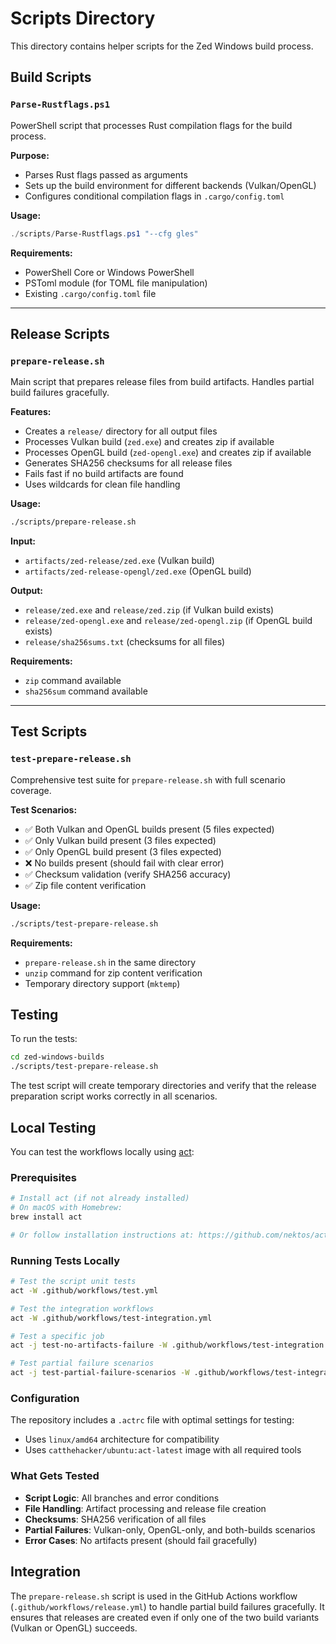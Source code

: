 # Scripts Directory

This directory contains helper scripts for the Zed Windows build process.

## Build Scripts

### `Parse-Rustflags.ps1`

PowerShell script that processes Rust compilation flags for the build process.

**Purpose:**
- Parses Rust flags passed as arguments
- Sets up the build environment for different backends (Vulkan/OpenGL)
- Configures conditional compilation flags in `.cargo/config.toml`

**Usage:**
```powershell
./scripts/Parse-Rustflags.ps1 "--cfg gles"
```

**Requirements:**
- PowerShell Core or Windows PowerShell
- PSToml module (for TOML file manipulation)
- Existing `.cargo/config.toml` file

---

## Release Scripts

### `prepare-release.sh`

Main script that prepares release files from build artifacts. Handles partial build failures gracefully.

**Features:**
- Creates a `release/` directory for all output files
- Processes Vulkan build (`zed.exe`) and creates zip if available
- Processes OpenGL build (`zed-opengl.exe`) and creates zip if available
- Generates SHA256 checksums for all release files
- Fails fast if no build artifacts are found
- Uses wildcards for clean file handling

**Usage:**
```bash
./scripts/prepare-release.sh
```

**Input:**
- `artifacts/zed-release/zed.exe` (Vulkan build)
- `artifacts/zed-release-opengl/zed.exe` (OpenGL build)

**Output:**
- `release/zed.exe` and `release/zed.zip` (if Vulkan build exists)
- `release/zed-opengl.exe` and `release/zed-opengl.zip` (if OpenGL build exists)
- `release/sha256sums.txt` (checksums for all files)

**Requirements:**
- `zip` command available
- `sha256sum` command available

---

## Test Scripts

### `test-prepare-release.sh`

Comprehensive test suite for `prepare-release.sh` with full scenario coverage.

**Test Scenarios:**
- ✅ Both Vulkan and OpenGL builds present (5 files expected)
- ✅ Only Vulkan build present (3 files expected)
- ✅ Only OpenGL build present (3 files expected)
- ❌ No builds present (should fail with clear error)
- ✅ Checksum validation (verify SHA256 accuracy)
- ✅ Zip file content verification

**Usage:**
```bash
./scripts/test-prepare-release.sh
```

**Requirements:**
- `prepare-release.sh` in the same directory
- `unzip` command for zip content verification
- Temporary directory support (`mktemp`)

## Testing

To run the tests:

```bash
cd zed-windows-builds
./scripts/test-prepare-release.sh
```

The test script will create temporary directories and verify that the release preparation script works correctly in all scenarios.

## Local Testing

You can test the workflows locally using [act](https://github.com/nektos/act):

### Prerequisites
```bash
# Install act (if not already installed)
# On macOS with Homebrew:
brew install act

# Or follow installation instructions at: https://github.com/nektos/act
```

### Running Tests Locally
```bash
# Test the script unit tests
act -W .github/workflows/test.yml

# Test the integration workflows
act -W .github/workflows/test-integration.yml

# Test a specific job
act -j test-no-artifacts-failure -W .github/workflows/test-integration.yml

# Test partial failure scenarios
act -j test-partial-failure-scenarios -W .github/workflows/test-integration.yml
```

### Configuration
The repository includes a `.actrc` file with optimal settings for testing:
- Uses `linux/amd64` architecture for compatibility
- Uses `catthehacker/ubuntu:act-latest` image with all required tools

### What Gets Tested
- **Script Logic**: All branches and error conditions
- **File Handling**: Artifact processing and release file creation
- **Checksums**: SHA256 verification of all files
- **Partial Failures**: Vulkan-only, OpenGL-only, and both-builds scenarios
- **Error Cases**: No artifacts present (should fail gracefully)

## Integration

The `prepare-release.sh` script is used in the GitHub Actions workflow (`.github/workflows/release.yml`) to handle partial build failures gracefully. It ensures that releases are created even if only one of the two build variants (Vulkan or OpenGL) succeeds.